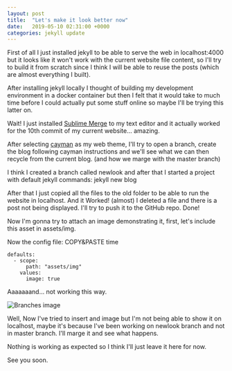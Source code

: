 ```yaml
---
layout: post
title:  "Let's make it look better now"
date:   2019-05-10 02:31:00 +0000
categories: jekyll update
---
```


First of all I just installed jekyll to be able to serve the web in localhost:4000 but it looks like it won't work with the current website file content, so I'll try to build it from scratch since I think I will be able to reuse the posts (which are almost everything I built).

After installing jekyll locally I thought of building my development environment in a docker container but then I felt that it would take to much time before I could actually put some stuff online so maybe I'll be trying this latter on.

Wait! I just installed [Sublime Merge][sublime-merge] to my text editor and it actually worked for the 10th commit of my current website... amazing.

After selecting [cayman][cayman] as my web theme, I'll try to open a branch, create the blog following cayman instructions and we'll see what we can then recycle from the current blog. (and how we marge with the master branch)

I think I created a branch called newlook and after that I started a project with default jekyll commands: jekyll new blog

After that I just copied all the files to the old folder to be able to run the website in localhost. And it Worked! (almost) I deleted a file and there is a post not being displayed. I'll try to push it to the GitHub repo. Done!

Now I'm gonna try to attach an image demonstrating it, first, let's include this asset in assets/img.

Now the config file: COPY&PASTE time

```
defaults:
  - scope:
      path: "assets/img"
    values:
      image: true
```

Aaaaaaand... not working this way.

<img src="{{site.baseurl}}/assets/img/newlook_branch.jpeg" alt="Branches image">

Well, Now I've tried to insert and image but I'm not being able to show it on localhost, maybe it's because I've been working on newlook branch and not in master branch. I'll marge it and see what happens.

Nothing is working as expected so I think I'll just leave it here for now.

See you soon.

[cayman]: https://github.com/pages-themes/cayman
[sublime-merge]: https://www.sublimemerge.com/

